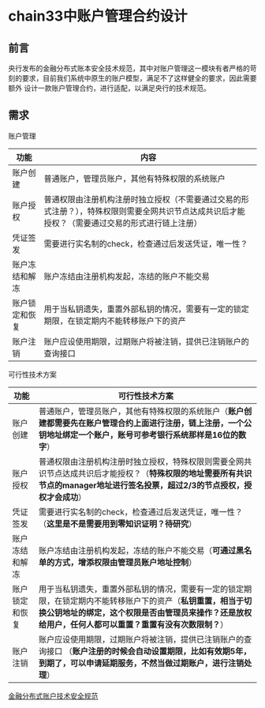 # chain33中账户管理合约设计

## 前言
 
 央行发布的金融分布式账本安全技术规范，其中对账户管理这一模块有者严格的苛刻的要求，目前我们系统中原生的账户模型，满足不了这样健全的要求，因此需要额外
 设计一款账户管理合约，进行适配，以满足央行的技术规范。
  
  
## 需求


账户管理

功能|内容
----|----
账户创建|普通账户，管理员账户，其他有特殊权限的系统账户
账户授权|普通权限由注册机构注册时独立授权（不需要通过交易的形式注册？），特殊权限则需要全网共识节点达成共识后才能授权？（需要通过交易的形式进行链上注册）
凭证签发|需要进行实名制的check，检查通过后发送凭证，唯一性？
账户冻结和解冻|账户冻结由注册机构发起，冻结的账户不能交易
账户锁定和恢复|用于当私钥遗失，重置外部私钥的情况，需要有一定的锁定期限，在锁定期内不能转移账户下的资产
账户注销| 账户应设使用期限，过期账户将被注销，提供已注销账户的查询接口



可行性技术方案

功能|可行性技术方案
----|----
账户创建|普通账户，管理员账户，其他有特殊权限的系统账户（**账户创建都需要先在账户管理合约上面进行注册，链上注册，一个公钥地址绑定一个账户，账号可参考银行系统那样是16位的数字**）
账户授权|普通权限由注册机构注册时独立授权，特殊权限则需要全网共识节点达成共识后才能授权？（**特殊权限的地址需要所有共识节点的manager地址进行签名投票，超过2/3的节点授权，授权才会成功**）
凭证签发|需要进行实名制的check，检查通过后发送凭证，唯一性？（**这里是不是需要用到零知识证明？待研究**）
账户冻结和解冻|账户冻结由注册机构发起，冻结的账户不能交易（**可通过黑名单的方式，增添权限由管理员账户地址控制**）
账户锁定和恢复|用于当私钥遗失，重置外部私钥的情况，需要有一定的锁定期限，在锁定期内不能转移账户下的资产（**私钥重置，相当于切换公钥地址的绑定，这个权限是否由管理员来操作？还是放权给用户，任何人都可以重置？重置有没有次数限制？**）
账户注销| 账户应设使用期限，过期账户将被注销，提供已注销账户的查询接口 （**账户注册的时候会自动设置期限，比如有效期5年，到期了，可以申请延期服务，不然当做过期账户，进行注销处理**）


[金融分布式账户技术安全规范](http://www.cfstc.org/bzgk/gk/view/yulan.jsp?i_id=1855)
  
  

